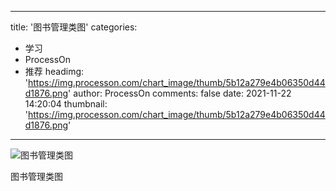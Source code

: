 
---
title: '图书管理类图'
categories: 
 - 学习
 - ProcessOn
 - 推荐
headimg: 'https://img.processon.com/chart_image/thumb/5b12a279e4b06350d44d1876.png'
author: ProcessOn
comments: false
date: 2021-11-22 14:20:04
thumbnail: 'https://img.processon.com/chart_image/thumb/5b12a279e4b06350d44d1876.png'
---

<div>   
<img class="thumb" alt="图书管理类图" src="https://img.processon.com/chart_image/thumb/5b12a279e4b06350d44d1876.png" referrerpolicy="no-referrer">
<p>图书管理类图</p>  
</div>
            